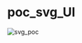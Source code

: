 # poc_svg_UI

![svg_poc](https://github.com/cammarosano/poc_svg_UI/assets/65516503/aaf5442b-aad1-49ad-988f-f7bd91a9cc6f)
